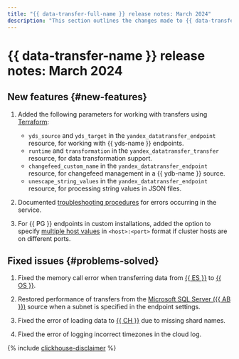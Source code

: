 ```yaml
---
title: "{{ data-transfer-full-name }} release notes: March 2024"
description: "This section outlines the changes made to {{ data-transfer-name }} in March 2024."
---
```


# {{ data-transfer-name }} release notes: March 2024

## New features {#new-features}

1. Added the following parameters for working with transfers using [Terraform](../tf-ref.md):
    * `yds_source` and `yds_target` in the `yandex_datatransfer_endpoint` resource, for working with {{ yds-name }} endpoints.
    * `runtime` and `transformation` in the `yandex_datatransfer_transfer` resource, for data transformation support.
    * `changefeed_custom_name` in the `yandex_datatransfer_endpoint` resource, for changefeed management in a {{ ydb-name }} source.
    * `unescape_string_values` in the `yandex_datatransfer_endpoint` resource, for processing string values in JSON files.

2. Documented [troubleshooting procedures](../troubleshooting/index.md#overview) for errors occurring in the service.


1. For {{ PG }} endpoints in custom installations, added the option to specify [multiple host values](../operations/endpoint/source/postgresql.md#on-premise) in `<host>:<port>` format if cluster hosts are on different ports.

## Fixed issues {#problems-solved}


1. Fixed the memory call error when transferring data from [{{ ES }}](../operations/endpoint/source/elasticsearch.md) to [{{ OS }}](../operations/endpoint/target/opensearch.md).

1. Restored performance of transfers from the [Microsoft SQL Server ({{ AB }})](../operations/endpoint/source/mssql.md) source when a subnet is specified in the endpoint settings.


1. Fixed the error of loading data to [{{ CH }}](../operations/endpoint/target/clickhouse.md) due to missing shard names.

1. Fixed the error of logging incorrect timezones in the cloud log.

{% include [clickhouse-disclaimer](../../_includes/clickhouse-disclaimer.md) %}